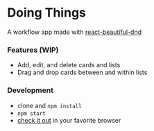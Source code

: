 # Doing Things

A workflow app made with [react-beautiful-dnd](https://github.com/atlassian/react-beautiful-dnd)

### Features (WIP)
* Add, edit, and delete cards and lists
* Drag and drop cards between and within lists


### Development

* clone and `npm install`
* `npm start`
* [check it out](http://localhost:3000) in your favorite browser
